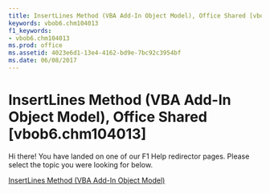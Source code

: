 ```yaml
---
title: InsertLines Method (VBA Add-In Object Model), Office Shared [vbob6.chm104013]
keywords: vbob6.chm104013
f1_keywords:
- vbob6.chm104013
ms.prod: office
ms.assetid: 4023e6d1-13e4-4162-bd9e-7bc92c3954bf
ms.date: 06/08/2017
---
```



# InsertLines Method (VBA Add-In Object Model), Office Shared [vbob6.chm104013]

Hi there! You have landed on one of our F1 Help redirector pages. Please select the topic you were looking for below.

[InsertLines Method (VBA Add-In Object Model)](http://msdn.microsoft.com/library/6a719fb8-cb52-6a18-c0dc-a8cd09a4814d%28Office.15%29.aspx)

